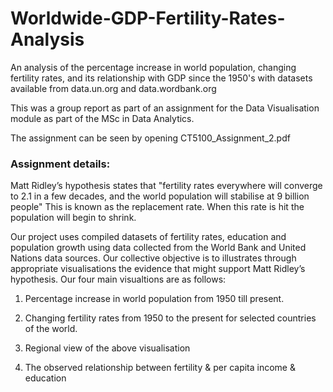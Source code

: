 # Worldwide-GDP-Fertility-Rates-Analysis
An analysis of the percentage increase in world population, changing fertility rates, and its relationship with GDP since the 1950's with datasets available from data.un.org and data.wordbank.org

This was a group report as part of an assignment for the Data Visualisation module as part of the MSc in Data Analytics. 

The assignment can be seen by opening CT5100_Assignment_2.pdf

### Assignment details: 

Matt Ridley’s hypothesis states that "fertility rates everywhere will converge to 2.1 in a few decades, and the world population will stabilise at 9 billion people" This is known as the replacement rate. When this rate is hit the population will begin to shrink.

Our project uses compiled datasets of fertility rates, education and population growth using data collected from the World Bank and United Nations data sources. Our collective objective is to illustrates through appropriate visualisations the evidence that might support Matt Ridley’s hypothesis. Our four main visualtions are as follows:

1. Percentage increase in world population from 1950 till present.

2. Changing fertility rates from 1950 to the present for selected countries of the world.

3. Regional view of the above visualisation

4. The observed relationship between fertility & per capita income & education
